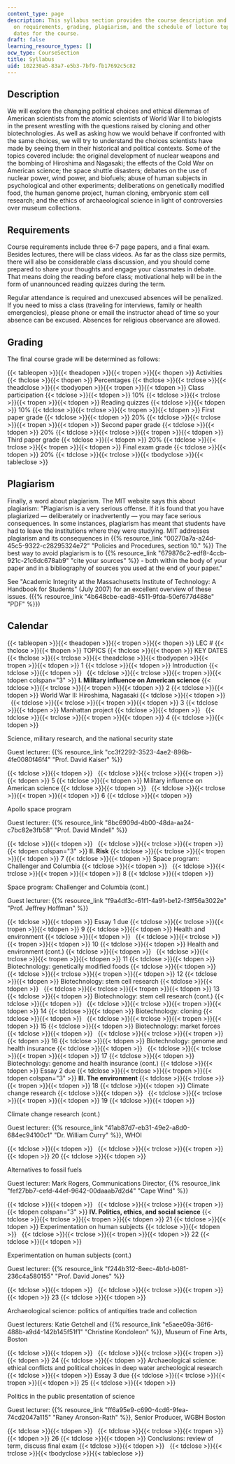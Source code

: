```yaml
---
content_type: page
description: This syllabus section provides the course description and information
  on requirements, grading, plagiarism, and the schedule of lecture topics and key
  dates for the course.
draft: false
learning_resource_types: []
ocw_type: CourseSection
title: Syllabus
uid: 102230a5-83a7-e5b3-7bf9-fb17692c5c82
---
```

## Description

We will explore the changing political choices and ethical dilemmas of American scientists from the atomic scientists of World War II to biologists in the present wrestling with the questions raised by cloning and other biotechnologies. As well as asking how we would behave if confronted with the same choices, we will try to understand the choices scientists have made by seeing them in their historical and political contexts. Some of the topics covered include: the original development of nuclear weapons and the bombing of Hiroshima and Nagasaki; the effects of the Cold War on American science; the space shuttle disasters; debates on the use of nuclear power, wind power, and biofuels; abuse of human subjects in psychological and other experiments; deliberations on genetically modified food, the human genome project, human cloning, embryonic stem cell research; and the ethics of archaeological science in light of controversies over museum collections.

## Requirements

Course requirements include three 6-7 page papers, and a final exam. Besides lectures, there will be class videos. As far as the class size permits, there will also be considerable class discussion, and you should come prepared to share your thoughts and engage your classmates in debate. That means doing the reading before class; motivational help will be in the form of unannounced reading quizzes during the term.

Regular attendance is required and unexcused absences will be penalized. If you need to miss a class (traveling for interviews, family or health emergencies), please phone or email the instructor ahead of time so your absence can be excused. Absences for religious observance are allowed.

## Grading

The final course grade will be determined as follows:

{{< tableopen >}}{{< theadopen >}}{{< tropen >}}{{< thopen >}}
Activities
{{< thclose >}}{{< thopen >}}
Percentages
{{< thclose >}}{{< trclose >}}{{< theadclose >}}{{< tbodyopen >}}{{< tropen >}}{{< tdopen >}}
Class participation
{{< tdclose >}}{{< tdopen >}}
10%
{{< tdclose >}}{{< trclose >}}{{< tropen >}}{{< tdopen >}}
Reading quizzes
{{< tdclose >}}{{< tdopen >}}
10%
{{< tdclose >}}{{< trclose >}}{{< tropen >}}{{< tdopen >}}
First paper grade
{{< tdclose >}}{{< tdopen >}}
20%
{{< tdclose >}}{{< trclose >}}{{< tropen >}}{{< tdopen >}}
Second paper grade
{{< tdclose >}}{{< tdopen >}}
20%
{{< tdclose >}}{{< trclose >}}{{< tropen >}}{{< tdopen >}}
Third paper grade
{{< tdclose >}}{{< tdopen >}}
20%
{{< tdclose >}}{{< trclose >}}{{< tropen >}}{{< tdopen >}}
Final exam grade
{{< tdclose >}}{{< tdopen >}}
20%
{{< tdclose >}}{{< trclose >}}{{< tbodyclose >}}{{< tableclose >}}

## Plagiarism

Finally, a word about plagiarism. The MIT website says this about plagiarism: "Plagiarism is a very serious offense. If it is found that you have plagiarized — deliberately or inadvertently — you may face serious consequences. In some instances, plagiarism has meant that students have had to leave the institutions where they were studying. MIT addresses plagiarism and its consequences in {{% resource_link "00270a7a-a24d-45c5-9322-c28295324e72" "Policies and Procedures, section 10." %}} The best way to avoid plagiarism is to {{% resource_link "679876c2-edf8-4ccb-921c-21c6dc678ab9" "cite your sources" %}} - both within the body of your paper and in a bibliography of sources you used at the end of your paper."

See "Academic Integrity at the Massachusetts Institute of Technology: A Handbook for Students" (July 2007) for an excellent overview of these issues. ({{% resource_link "4b648cbe-ead8-4511-9fda-50ef677d488e" "PDF" %}})

## Calendar

{{< tableopen >}}{{< theadopen >}}{{< tropen >}}{{< thopen >}}
LEC #
{{< thclose >}}{{< thopen >}}
TOPICS
{{< thclose >}}{{< thopen >}}
KEY DATES
{{< thclose >}}{{< trclose >}}{{< theadclose >}}{{< tbodyopen >}}{{< tropen >}}{{< tdopen >}}
1
{{< tdclose >}}{{< tdopen >}}
Introduction
{{< tdclose >}}{{< tdopen >}}
 
{{< tdclose >}}{{< trclose >}}{{< tropen >}}{{< tdopen colspan="3" >}}
**I. Military influence on American science**
{{< tdclose >}}{{< trclose >}}{{< tropen >}}{{< tdopen >}}
2
{{< tdclose >}}{{< tdopen >}}
World War II: Hiroshima, Nagasaki
{{< tdclose >}}{{< tdopen >}}
 
{{< tdclose >}}{{< trclose >}}{{< tropen >}}{{< tdopen >}}
3
{{< tdclose >}}{{< tdopen >}}
Manhattan project
{{< tdclose >}}{{< tdopen >}}
 
{{< tdclose >}}{{< trclose >}}{{< tropen >}}{{< tdopen >}}
4
{{< tdclose >}}{{< tdopen >}}

Science, military research, and the national security state

Guest lecturer: {{% resource_link "cc3f2292-3523-4ae2-896b-4fe0080f46f4" "Prof. David Kaiser" %}}

{{< tdclose >}}{{< tdopen >}}
 
{{< tdclose >}}{{< trclose >}}{{< tropen >}}{{< tdopen >}}
5
{{< tdclose >}}{{< tdopen >}}
Military influence on American science
{{< tdclose >}}{{< tdopen >}}
 
{{< tdclose >}}{{< trclose >}}{{< tropen >}}{{< tdopen >}}
6
{{< tdclose >}}{{< tdopen >}}

Apollo space program

Guest lecturer: {{% resource_link "8bc6909d-4b00-48da-aa24-c7bc82e3fb58" "Prof. David Mindell" %}}

{{< tdclose >}}{{< tdopen >}}
 
{{< tdclose >}}{{< trclose >}}{{< tropen >}}{{< tdopen colspan="3" >}}
**II. Risk**
{{< tdclose >}}{{< trclose >}}{{< tropen >}}{{< tdopen >}}
7
{{< tdclose >}}{{< tdopen >}}
Space program: Challenger and Columbia
{{< tdclose >}}{{< tdopen >}}
 
{{< tdclose >}}{{< trclose >}}{{< tropen >}}{{< tdopen >}}
8
{{< tdclose >}}{{< tdopen >}}

Space program: Challenger and Columbia (cont.)

Guest lecturer: {{% resource_link "f9a4df3c-61f1-4a91-be12-f3ff56a3022e" "Prof. Jeffrey Hoffman" %}}

{{< tdclose >}}{{< tdopen >}}
Essay 1 due
{{< tdclose >}}{{< trclose >}}{{< tropen >}}{{< tdopen >}}
9
{{< tdclose >}}{{< tdopen >}}
Health and environment
{{< tdclose >}}{{< tdopen >}}
 
{{< tdclose >}}{{< trclose >}}{{< tropen >}}{{< tdopen >}}
10
{{< tdclose >}}{{< tdopen >}}
Health and environment (cont.)
{{< tdclose >}}{{< tdopen >}}
 
{{< tdclose >}}{{< trclose >}}{{< tropen >}}{{< tdopen >}}
11
{{< tdclose >}}{{< tdopen >}}
Biotechnology: genetically modified foods
{{< tdclose >}}{{< tdopen >}}
 
{{< tdclose >}}{{< trclose >}}{{< tropen >}}{{< tdopen >}}
12
{{< tdclose >}}{{< tdopen >}}
Biotechnology: stem cell research
{{< tdclose >}}{{< tdopen >}}
 
{{< tdclose >}}{{< trclose >}}{{< tropen >}}{{< tdopen >}}
13
{{< tdclose >}}{{< tdopen >}}
Biotechnology: stem cell research (cont.)
{{< tdclose >}}{{< tdopen >}}
 
{{< tdclose >}}{{< trclose >}}{{< tropen >}}{{< tdopen >}}
14
{{< tdclose >}}{{< tdopen >}}
Biotechnology: cloning
{{< tdclose >}}{{< tdopen >}}
 
{{< tdclose >}}{{< trclose >}}{{< tropen >}}{{< tdopen >}}
15
{{< tdclose >}}{{< tdopen >}}
Biotechnology: market forces
{{< tdclose >}}{{< tdopen >}}
 
{{< tdclose >}}{{< trclose >}}{{< tropen >}}{{< tdopen >}}
16
{{< tdclose >}}{{< tdopen >}}
Biotechnology: genome and health insurance
{{< tdclose >}}{{< tdopen >}}
 
{{< tdclose >}}{{< trclose >}}{{< tropen >}}{{< tdopen >}}
17
{{< tdclose >}}{{< tdopen >}}
Biotechnology: genome and health insurance (cont.)
{{< tdclose >}}{{< tdopen >}}
Essay 2 due
{{< tdclose >}}{{< trclose >}}{{< tropen >}}{{< tdopen colspan="3" >}}
**III. The environment**
{{< tdclose >}}{{< trclose >}}{{< tropen >}}{{< tdopen >}}
18
{{< tdclose >}}{{< tdopen >}}
Climate change research
{{< tdclose >}}{{< tdopen >}}
 
{{< tdclose >}}{{< trclose >}}{{< tropen >}}{{< tdopen >}}
19
{{< tdclose >}}{{< tdopen >}}

Climate change research (cont.)

Guest lecturer: {{% resource_link "41ab87d7-eb31-49e2-a8d0-684ec94100c1" "Dr. William Curry" %}}, WHOI

{{< tdclose >}}{{< tdopen >}}
 
{{< tdclose >}}{{< trclose >}}{{< tropen >}}{{< tdopen >}}
20
{{< tdclose >}}{{< tdopen >}}

Alternatives to fossil fuels

Guest lecturer: Mark Rogers, Communications Director, {{% resource_link "fef27bb7-cefd-44ef-9642-00daaab7d2d4" "Cape Wind" %}}

{{< tdclose >}}{{< tdopen >}}
 
{{< tdclose >}}{{< trclose >}}{{< tropen >}}{{< tdopen colspan="3" >}}
**IV. Politics, ethics, and social science**
{{< tdclose >}}{{< trclose >}}{{< tropen >}}{{< tdopen >}}
21
{{< tdclose >}}{{< tdopen >}}
Experimentation on human subjects
{{< tdclose >}}{{< tdopen >}}
 
{{< tdclose >}}{{< trclose >}}{{< tropen >}}{{< tdopen >}}
22
{{< tdclose >}}{{< tdopen >}}

Experimentation on human subjects (cont.)

Guest lecturer: {{% resource_link "f244b312-8eec-4b1d-b081-236c4a580155" "Prof. David Jones" %}}

{{< tdclose >}}{{< tdopen >}}
 
{{< tdclose >}}{{< trclose >}}{{< tropen >}}{{< tdopen >}}
23
{{< tdclose >}}{{< tdopen >}}

Archaeological science: politics of antiquities trade and collection

Guest lecturers: Katie Getchell and {{% resource_link "e5aee09a-36f6-488b-a9d4-142b145f51f1" "Christine Kondoleon" %}}, Museum of Fine Arts, Boston

{{< tdclose >}}{{< tdopen >}}
 
{{< tdclose >}}{{< trclose >}}{{< tropen >}}{{< tdopen >}}
24
{{< tdclose >}}{{< tdopen >}}
Archaeological science: ethical conflicts and political choices in deep water archeological research
{{< tdclose >}}{{< tdopen >}}
Essay 3 due
{{< tdclose >}}{{< trclose >}}{{< tropen >}}{{< tdopen >}}
25
{{< tdclose >}}{{< tdopen >}}

Politics in the public presentation of science

Guest lecturer: {{% resource_link "ff6a95e9-c690-4cd6-9fea-74cd2047a115" "Raney Aronson-Rath" %}}, Senior Producer, WGBH Boston

{{< tdclose >}}{{< tdopen >}}
 
{{< tdclose >}}{{< trclose >}}{{< tropen >}}{{< tdopen >}}
26
{{< tdclose >}}{{< tdopen >}}
Conclusions: review of term, discuss final exam
{{< tdclose >}}{{< tdopen >}}
 
{{< tdclose >}}{{< trclose >}}{{< tbodyclose >}}{{< tableclose >}}